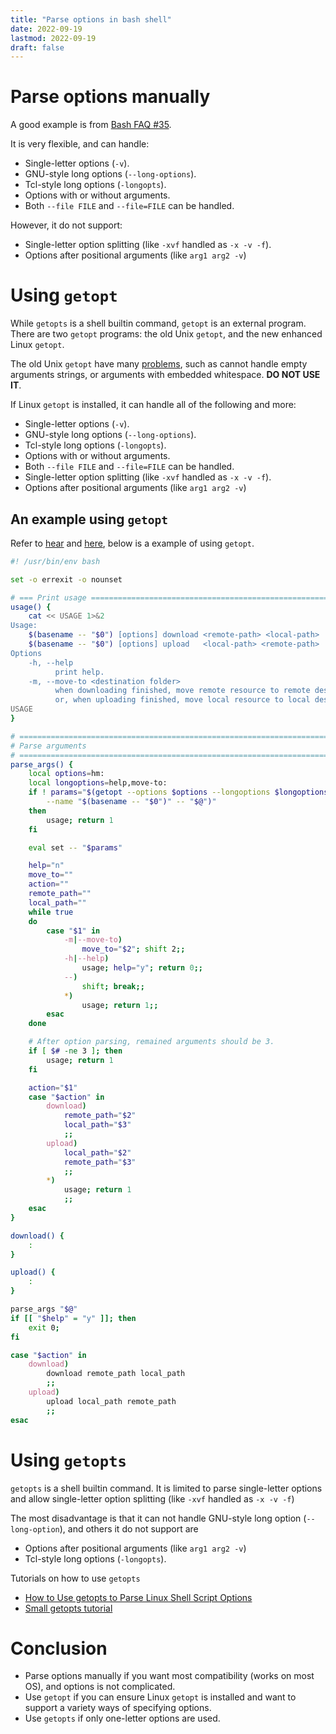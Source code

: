 ```yaml
---
title: "Parse options in bash shell"
date: 2022-09-19
lastmod: 2022-09-19
draft: false
---
```


# Parse options manually

A good example is from
[Bash FAQ #35](https://mywiki.wooledge.org/BashFAQ/035#Manual_loop).

It is very flexible, and can handle:
- Single-letter options (`-v`).
- GNU-style long options (`--long-options`).
- Tcl-style long options (`-longopts`).
- Options with or without arguments.
- Both `--file FILE` and `--file=FILE` can be handled.

However, it do not support:
- Single-letter option splitting (like `-xvf` handled as `-x -v -f`).
- Options after positional arguments (like `arg1 arg2 -v`)

# Using `getopt`

While `getopts` is a shell builtin command, `getopt` is an external program.
There are two `getopt` programs: the old Unix `getopt`, and the new enhanced
Linux `getopt`.

The old Unix `getopt` have many
[problems](https://mywiki.wooledge.org/ComplexOptionParsing#util-linux.27s_special_getopt),
such as cannot handle empty arguments strings, or arguments with embedded whitespace.
**DO NOT USE IT**.

If Linux `getopt` is installed, it can handle all of the following and more:
- Single-letter options (`-v`).
- GNU-style long options (`--long-options`).
- Tcl-style long options (`-longopts`).
- Options with or without arguments.
- Both `--file FILE` and `--file=FILE` can be handled.
- Single-letter option splitting (like `-xvf` handled as `-x -v -f`).
- Options after positional arguments (like `arg1 arg2 -v`)

## An example using `getopt`

Refer to [hear](https://stackoverflow.com/a/29754866) and
[here](https://unix.stackexchange.com/a/62961), below is a example of using `getopt`.

```sh
#! /usr/bin/env bash

set -o errexit -o nounset

# === Print usage ==============================================================
usage() {
    cat << USAGE 1>&2
Usage:
    $(basename -- "$0") [options] download <remote-path> <local-path>
    $(basename -- "$0") [options] upload   <local-path> <remote-path>
Options
    -h, --help
          print help.
    -m, --move-to <destination folder>
          when downloading finished, move remote resource to remote destination folder.
          or, when uploading finished, move local resource to local destination folder.
USAGE
}

# ==============================================================================
# Parse arguments
# ==============================================================================
parse_args() {
    local options=hm:
    local longoptions=help,move-to:
    if ! params="$(getopt --options $options --longoptions $longoptions \
        --name "$(basename -- "$0")" -- "$@")"
    then
        usage; return 1
    fi

    eval set -- "$params"

    help="n"
    move_to=""
    action=""
    remote_path=""
    local_path=""
    while true
    do
        case "$1" in
            -m|--move-to)
                move_to="$2"; shift 2;;
            -h|--help)
                usage; help="y"; return 0;;
            --)
                shift; break;;
            *)
                usage; return 1;;
        esac
    done

    # After option parsing, remained arguments should be 3.
    if [ $# -ne 3 ]; then
        usage; return 1
    fi

    action="$1"
    case "$action" in
        download)
            remote_path="$2"
            local_path="$3"
            ;;
        upload)
            local_path="$2"
            remote_path="$3"
            ;;
        *)
            usage; return 1
            ;;
    esac
}

download() {
    :
}

upload() {
    :
}

parse_args "$@"
if [[ "$help" = "y" ]]; then
    exit 0;
fi

case "$action" in
    download)
        download remote_path local_path
        ;;
    upload)
        upload local_path remote_path
        ;;
esac
```

# Using `getopts`

`getopts` is a shell builtin command. It is limited to parse single-letter options
and allow single-letter option splitting (like `-xvf` handled as `-x -v -f`)

The most disadvantage is that it can not handle GNU-style long option
(`--long-option`), and others it do not support are
- Options after positional arguments (like `arg1 arg2 -v`)
- Tcl-style long options (`-longopts`).

Tutorials on how to use `getopts`
- [How to Use getopts to Parse Linux Shell Script Options](https://www.howtogeek.com/778410/how-to-use-getopts-to-parse-linux-shell-script-options/)
- [Small getopts tutorial](https://wiki.bash-hackers.org/howto/getopts_tutorial)

# Conclusion
- Parse options manually if you want most compatibility (works on most OS), and
  options is not complicated.
- Use `getopt` if you can ensure Linux `getopt` is installed and want to support
  a variety ways of specifying options.
- Use `getopts` if only one-letter options are used.
